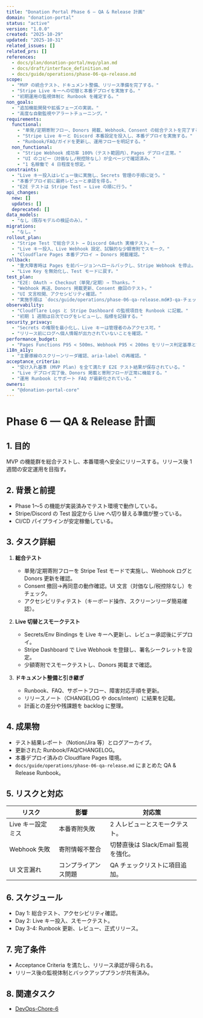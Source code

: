```yaml
---
title: "Donation Portal Phase 6 — QA & Release 計画"
domain: "donation-portal"
status: "active"
version: "1.0.0"
created: "2025-10-29"
updated: "2025-10-31"
related_issues: []
related_prs: []
references:
  - docs/plan/donation-portal/mvp/plan.md
  - docs/draft/interface_definition.md
  - docs/guide/operations/phase-06-qa-release.md
scope:
  - "MVP の統合テスト、ドキュメント整備、リリース準備を完了する。"
  - "Stripe Live キーへの切替と本番デプロイを実施する。"
  - "初期運用の監視体制と Runbook を確定する。"
non_goals:
  - "追加機能開発や拡張フェーズの実装。"
  - "高度な自動監視やアラートチューニング。"
requirements:
  functional:
    - "単発/定期寄附フロー、Donors 掲載、Webhook、Consent の総合テストを完了する。"
    - "Stripe Live キーと Discord 本番設定を投入し、本番デプロイを実施する。"
    - "Runbook/FAQ/ガイドを更新し、運用フローを明記する。"
  non_functional:
    - "Stripe Webhook 成功率 100%（テスト範囲内）、Pages デプロイ正常。"
    - "UI のコピー（対価なし/税控除なし）が全ページで確認済み。"
    - "1 名稼働で 4 日程度を想定。"
constraints:
  - "Live キー投入はレビュー後に実施し、Secrets 管理の手順に従う。"
  - "本番デプロイ前に最終レビューと承認を得る。"
  - "E2E テストは Stripe Test → Live の順に行う。"
api_changes:
  new: []
  updates: []
  deprecated: []
data_models:
  - "なし（既存モデルの検証のみ）。"
migrations:
  - "なし。"
rollout_plan:
  - "Stripe Test で総合テスト → Discord OAuth 実機テスト。"
  - "Live キー投入、Live Webhook 設定、試験的な少額寄附でスモーク。"
  - "Cloudflare Pages 本番デプロイ → Donors 掲載確認。"
rollback:
  - "重大障害時は Pages を前バージョンへロールバックし、Stripe Webhook を停止。"
  - "Live Key を無効化し、Test モードに戻す。"
test_plan:
  - "E2E: OAuth → Checkout（単発/定期）→ Thanks。"
  - "Webhook 再送、Donors 掲載更新、Consent 撤回のテスト。"
  - "UI 文言校閲、アクセシビリティ確認。"
  - "実施手順は `docs/guide/operations/phase-06-qa-release.md#3-qa-チェックリスト` を参照。"
observability:
  - "Cloudflare Logs と Stripe Dashboard の監視項目を Runbook に記載。"
  - "初期 1 週間は日次でログをレビューし、指標を記録する。"
security_privacy:
  - "Secrets の権限を最小化し、Live キーは管理者のみアクセス可。"
  - "リリース前にログへ個人情報が出力されていないことを確認。"
performance_budget:
  - "Pages Functions P95 < 500ms、Webhook P95 < 200ms をリリース判定基準とする。"
i18n_a11y:
  - "主要導線のスクリーンリーダ確認、aria-label の再確認。"
acceptance_criteria:
  - "受け入れ基準 (MVP Plan) を全て満たす E2E テスト結果が保存されている。"
  - "Live デプロイ完了後、Donors 掲載と寄附フローが正常に機能する。"
  - "運用 Runbook とサポート FAQ が最新化されている。"
owners:
  - "@donation-portal-core"
---
```


# Phase 6 — QA & Release 計画

## 1. 目的

MVP の機能群を総合テストし、本番環境へ安全にリリースする。リリース後 1 週間の安定運用を目指す。

## 2. 背景と前提

- Phase 1〜5 の機能が実装済みでテスト環境で動作している。
- Stripe/Discord の Test 設定から Live へ切り替える準備が整っている。
- CI/CD パイプラインが安定稼働している。

## 3. タスク詳細

1. **総合テスト**
   - 単発/定期寄附フローを Stripe Test モードで実施し、Webhook ログと Donors 更新を確認。
   - Consent 撤回→再同意の動作確認。UI 文言（対価なし/税控除なし）をチェック。
   - アクセシビリティテスト（キーボード操作、スクリーンリーダ簡易確認）。

2. **Live 切替とスモークテスト**
   - Secrets/Env Bindings を Live キーへ更新し、レビュー承認後にデプロイ。
   - Stripe Dashboard で Live Webhook を登録し、署名シークレットを設定。
   - 少額寄附でスモークテストし、Donors 掲載まで確認。

3. **ドキュメント整備と引き継ぎ**
   - Runbook、FAQ、サポートフロー、障害対応手順を更新。
   - リリースノート（CHANGELOG や docs/intent）に結果を記載。
   - 計画との差分や残課題を backlog に整理。

## 4. 成果物

- テスト結果レポート（Notion/Jira 等）とログアーカイブ。
- 更新された Runbook/FAQ/CHANGELOG。
- 本番デプロイ済みの Cloudflare Pages 環境。
- `docs/guide/operations/phase-06-qa-release.md` にまとめた QA & Release Runbook。

## 5. リスクと対応

| リスク | 影響 | 対応策 |
| --- | --- | --- |
| Live キー設定ミス | 本番寄附失敗 | 2 人レビューとスモークテスト。 |
| Webhook 失敗 | 寄附情報不整合 | 切替直後は Slack/Email 監視を強化。 |
| UI 文言漏れ | コンプライアンス問題 | QA チェックリストに項目追加。 |

## 6. スケジュール

- Day 1: 総合テスト、アクセシビリティ確認。
- Day 2: Live キー投入、スモークテスト。
- Day 3-4: Runbook 更新、レビュー、正式リリース。

## 7. 完了条件

- Acceptance Criteria を満たし、リリース承認が得られる。
- リリース後の監視体制とバックアッププランが共有済み。

## 8. 関連タスク

- [DevOps-Chore-6](../../../../TODO.md#devops-chore-6)
